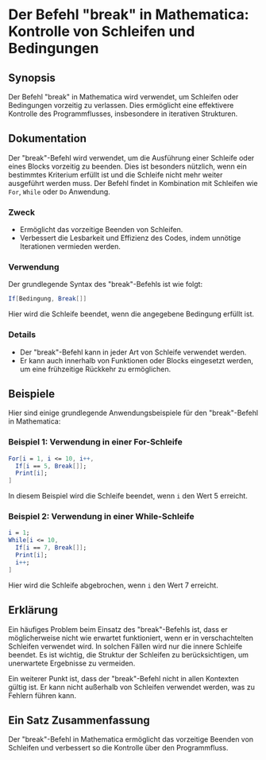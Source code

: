 <!--
Meta Description: # Der Befehl "break" in Mathematica: Kontrolle von Schleifen und Bedingungen ## Synopsis Der Befehl "break" in Mathematica wird verwendet, um Schleife...
Meta Keywords: break, die, der, schleife, befehl
-->

# Der Befehl "break" in Mathematica: Kontrolle von Schleifen und Bedingungen

## Synopsis
Der Befehl "break" in Mathematica wird verwendet, um Schleifen oder Bedingungen vorzeitig zu verlassen. Dies ermöglicht eine effektivere Kontrolle des Programmflusses, insbesondere in iterativen Strukturen.

## Dokumentation
Der "break"-Befehl wird verwendet, um die Ausführung einer Schleife oder eines Blocks vorzeitig zu beenden. Dies ist besonders nützlich, wenn ein bestimmtes Kriterium erfüllt ist und die Schleife nicht mehr weiter ausgeführt werden muss. Der Befehl findet in Kombination mit Schleifen wie `For`, `While` oder `Do` Anwendung.

### Zweck
- Ermöglicht das vorzeitige Beenden von Schleifen.
- Verbessert die Lesbarkeit und Effizienz des Codes, indem unnötige Iterationen vermieden werden.

### Verwendung
Der grundlegende Syntax des "break"-Befehls ist wie folgt:

```mathematica
If[Bedingung, Break[]]
```

Hier wird die Schleife beendet, wenn die angegebene Bedingung erfüllt ist.

### Details
- Der "break"-Befehl kann in jeder Art von Schleife verwendet werden.
- Er kann auch innerhalb von Funktionen oder Blocks eingesetzt werden, um eine frühzeitige Rückkehr zu ermöglichen.

## Beispiele
Hier sind einige grundlegende Anwendungsbeispiele für den "break"-Befehl in Mathematica:

### Beispiel 1: Verwendung in einer For-Schleife
```mathematica
For[i = 1, i <= 10, i++,
  If[i == 5, Break[]];
  Print[i];
]
```
In diesem Beispiel wird die Schleife beendet, wenn `i` den Wert 5 erreicht.

### Beispiel 2: Verwendung in einer While-Schleife
```mathematica
i = 1;
While[i <= 10,
  If[i == 7, Break[]];
  Print[i];
  i++;
]
```
Hier wird die Schleife abgebrochen, wenn `i` den Wert 7 erreicht.

## Erklärung
Ein häufiges Problem beim Einsatz des "break"-Befehls ist, dass er möglicherweise nicht wie erwartet funktioniert, wenn er in verschachtelten Schleifen verwendet wird. In solchen Fällen wird nur die innere Schleife beendet. Es ist wichtig, die Struktur der Schleifen zu berücksichtigen, um unerwartete Ergebnisse zu vermeiden.

Ein weiterer Punkt ist, dass der "break"-Befehl nicht in allen Kontexten gültig ist. Er kann nicht außerhalb von Schleifen verwendet werden, was zu Fehlern führen kann.

## Ein Satz Zusammenfassung
Der "break"-Befehl in Mathematica ermöglicht das vorzeitige Beenden von Schleifen und verbessert so die Kontrolle über den Programmfluss.